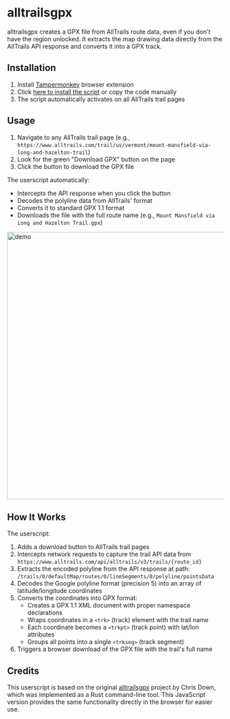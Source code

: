 # alltrailsgpx

alltrailsgpx creates a GPX file from AllTrails route data, even if you don't have the region unlocked. It extracts the map drawing data directly from the AllTrails API response and converts it into a GPX track.

## Installation

1. Install [Tampermonkey](https://www.tampermonkey.net/) browser extension
2. Click [here to install the script](https://github.com/idomanteu/alltrailsgpx/raw/main/alltrails-gpx-downloader.user.js) or copy the code manually
3. The script automatically activates on all AllTrails trail pages

## Usage

1. Navigate to any AllTrails trail page (e.g., `https://www.alltrails.com/trail/us/vermont/mount-mansfield-via-long-and-hazelton-trail`)
2. Look for the green "Download GPX" button on the page
3. Click the button to download the GPX file

The userscript automatically:

- Intercepts the API response when you click the button
- Decodes the polyline data from AllTrails' format
- Converts it to standard GPX 1.1 format
- Downloads the file with the full route name (e.g., `Mount Mansfield via Long and Hazelton Trail.gpx`)

<img width="1150" height="622" alt="demo" src="https://github.com/user-attachments/assets/03403a99-c949-4645-9e4b-affd21aa1a6b" />

## How It Works

The userscript:

1. Adds a download button to AllTrails trail pages
2. Intercepts network requests to capture the trail API data from `https://www.alltrails.com/api/alltrails/v3/trails/{route_id}`
3. Extracts the encoded polyline from the API response at path: `/trails/0/defaultMap/routes/0/lineSegments/0/polyline/pointsData`
4. Decodes the Google polyline format (precision 5) into an array of latitude/longitude coordinates
5. Converts the coordinates into GPX format:
   - Creates a GPX 1.1 XML document with proper namespace declarations
   - Wraps coordinates in a `<trk>` (track) element with the trail name
   - Each coordinate becomes a `<trkpt>` (track point) with lat/lon attributes
   - Groups all points into a single `<trkseg>` (track segment)
6. Triggers a browser download of the GPX file with the trail's full name

## Credits

This userscript is based on the original [alltrailsgpx](https://github.com/cdown/alltrailsgpx) project by Chris Down, which was implemented as a Rust command-line tool. This JavaScript version provides the same functionality directly in the browser for easier use.
